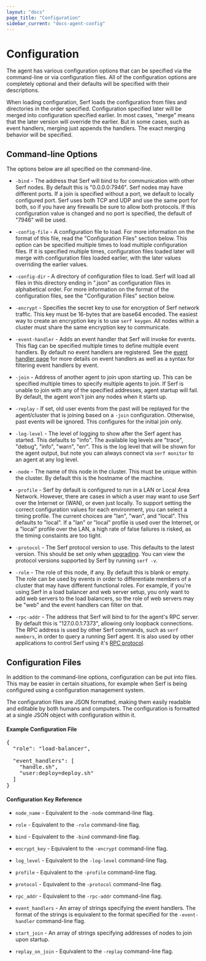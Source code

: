 ```yaml
---
layout: "docs"
page_title: "Configuration"
sidebar_current: "docs-agent-config"
---
```


# Configuration

The agent has various configuration options that can be specified via
the command-line or via configuration files. All of the configuration
options are completely optional and their defaults will be specified
with their descriptions.

When loading configuration, Serf loads the configuration from files
and directories in the order specified. Configuration specified later
will be merged into configuration specified earlier. In most cases,
"merge" means that the later version will override the earlier. But in
some cases, such as event handlers, merging just appends the handlers.
The exact merging behavior will be specified.

## Command-line Options

The options below are all specified on the command-line.

* `-bind` - The address that Serf will bind to for communication with
  other Serf nodes. By default this is "0.0.0.0:7946". Serf nodes may
  have different ports. If a join is specified without a port, we default
  to locally configured port. Serf uses both TCP and UDP and use the
  same port for both, so if you have any firewalls be sure to allow both protocols.
  If this configuration value is changed and no port is specified, the default of
  "7946" will be used.

* `-config-file` - A configuration file to load. For more information on
  the format of this file, read the "Configuration Files" section below.
  This option can be specified multiple times to load multiple configuration
  files. If it is specified multiple times, configuration files loaded later
  will merge with configuration files loaded earlier, with the later values
  overriding the earlier values.

* `-config-dir` - A directory of configuration files to load. Serf will
  load all files in this directory ending in ".json" as configuration files
  in alphabetical order. For more information on the format of the configuration
  files, see the "Configuration Files" section below.

* `-encrypt` - Specifies the secret key to use for encryption of Serf
  network traffic. This key must be 16-bytes that are base64 encoded. The
  easiest way to create an encryption key is to use `serf keygen`. All
  nodes within a cluster must share the same encryption key to communicate.

* `-event-handler` - Adds an event handler that Serf will invoke for
  events. This flag can be specified multiple times to define multiple
  event handlers. By default no event handlers are registered. See the
  [event handler page](/docs/agent/event-handlers.html) for more details on
  event handlers as well as a syntax for filtering event handlers by event.

* `-join` - Address of another agent to join upon starting up. This can be
  specified multiple times to specify multiple agents to join. If Serf is
  unable to join with any of the specified addresses, agent startup will
  fail. By default, the agent won't join any nodes when it starts up.

* `-replay` - If set, old user events from the past will be replayed for the
  agent/cluster that is joining based on a `-join` configuration. Otherwise,
  past events will be ignored. This configures for the initial join
  only.

* `-log-level` - The level of logging to show after the Serf agent has
  started. This defaults to "info". The available log levels are "trace",
  "debug", "info", "warn", "err". This is the log level that will be shown
  for the agent output, but note you can always connect via `serf monitor`
  to an agent at any log level.

* `-node` - The name of this node in the cluster. This must be unique within
  the cluster. By default this is the hostname of the machine.

* `-profile` - Serf by default is configured to run in a LAN or Local Area
  Network. However, there are cases in which a user may want to use Serf over
  the Internet or (WAN), or even just locally. To support setting the correct
  configuration values for each environment, you can select a timing profile.
  The current choices are "lan", "wan", and "local". This defaults to "local".
  If a "lan" or "local" profile is used over the Internet, or a "local" profile
  over the LAN, a high rate of false failures is risked, as the timing constaints
  are too tight.

* `-protocol` - The Serf protocol version to use. This defaults to the latest
  version. This should be set only when [upgrading](/docs/upgrading.html).
  You can view the protocol versions supported by Serf by running `serf -v`.

* `-role` - The role of this node, if any. By default this is blank or empty.
  The role can be used by events in order to differentiate members of a
  cluster that may have different functional roles. For example, if you're
  using Serf in a load balancer and web server setup, you only want to add
  web servers to the load balancers, so the role of web servers may be "web"
  and the event handlers can filter on that.

* `-rpc-addr` - The address that Serf will bind to for the agent's  RPC server.
  By default this is "127.0.0.1:7373", allowing only loopback connections.
  The RPC address is used by other Serf commands, such as  `serf members`,
  in order to query a running Serf agent. It is also used by other applications
  to control Serf using it's [RPC protocol](/docs/agent/rpc.html).

## Configuration Files

In addition to the command-line options, configuration can be put into
files. This may be easier in certain situations, for example when Serf is
being configured using a configuration management system.

The configuration files are JSON formatted, making them easily readable
and editable by both humans and computers. The configuration is formatted
at a single JSON object with configuration within it.

#### Example Configuration File

<pre class="prettyprint lang-json">
{
  "role": "load-balancer",

  "event_handlers": [
    "handle.sh",
    "user:deploy=deploy.sh"
  ]
}
</pre>

#### Configuration Key Reference

* `node_name` - Equivalent to the `-node` command-line flag.

* `role` - Equivalent to the `-role` command-line flag.

* `bind` - Equivalent to the `-bind` command-line flag.

* `encrypt_key` - Equivalent to the `-encrypt` command-line flag.

* `log_level` - Equivalent to the `-log-level` command-line flag.

* `profile` - Equivalent to the `-profile` command-line flag.

* `protocol` - Equivalent to the `-protocol` command-line flag.

* `rpc_addr` - Equivalent to the `-rpc-addr` command-line flag.

* `event_handlers` - An array of strings specifying the event handlers.
  The format of the strings is equivalent to the format specified for
  the `-event-handler` command-line flag.

* `start_join` - An array of strings specifying addresses of nodes to
  join upon startup.

* `replay_on_join` - Equivalent to the `-replay` command-line flag.

